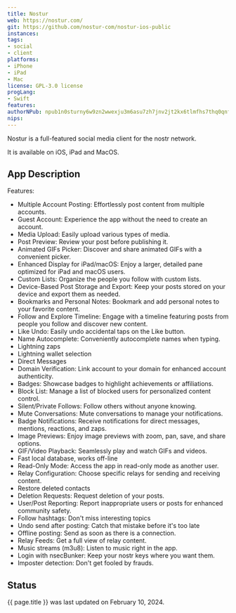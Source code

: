 ```yaml
---
title: Nostur
web: https://nostur.com/
git: https://github.com/nostur-com/nostur-ios-public
instances:
tags:
- social
- client
platforms:
- iPhone
- iPad
- Mac
license: GPL-3.0 license
progLang:
- Swift
features:
authorNPub: npub1n0sturny6w9zn2wwexju3m6asu7zh7jnv2jt2kx6tlmfhs7thq0qnflahe
nips:
---
```


Nostur is a full-featured social media client for the nostr network.

It is available on iOS, iPad and MacOS. 

## App Description 

Features:

* Multiple Account Posting: Effortlessly post content from multiple accounts.
* Guest Account: Experience the app without the need to create an account.
* Media Upload: Easily upload various types of media.
* Post Preview: Review your post before publishing it.
* Animated GIFs Picker: Discover and share animated GIFs with a convenient picker.
* Enhanced Display for iPad/macOS: Enjoy a larger, detailed pane optimized for iPad and macOS users.
* Custom Lists: Organize the people you follow with custom lists.
* Device-Based Post Storage and Export: Keep your posts stored on your device and export them as needed.
* Bookmarks and Personal Notes: Bookmark and add personal notes to your favorite content.
* Follow and Explore Timeline: Engage with a timeline featuring posts from people you follow and discover new content.
* Like Undo: Easily undo accidental taps on the Like button.
* Name Autocomplete: Conveniently autocomplete names when typing.
* Lightning zaps
* Lightning wallet selection
* Direct Messages
* Domain Verification: Link account to your domain for enhanced account authenticity.
* Badges: Showcase badges to highlight achievements or affiliations.
* Block List: Manage a list of blocked users for personalized content control.
* Silent/Private Follows: Follow others without anyone knowing.
* Mute Conversations: Mute conversations to manage your notifications.
* Badge Notifications: Receive notifications for direct messages, mentions, reactions, and zaps.
* Image Previews: Enjoy image previews with zoom, pan, save, and share options.
* GIF/Video Playback: Seamlessly play and watch GIFs and videos.
* Fast local database, works off-line
* Read-Only Mode: Access the app in read-only mode as another user.
* Relay Configuration: Choose specific relays for sending and receiving content.
* Restore deleted contacts
* Deletion Requests: Request deletion of your posts.
* User/Post Reporting: Report inappropriate users or posts for enhanced community safety.
* Follow hashtags: Don't miss interesting topics
* Undo send after posting: Catch that mistake before it's too late
* Offline posting: Send as soon as there is a connection.
* Relay Feeds: Get a full view of relay content.
* Music streams (m3u8): Listen to music right in the app.
* Login with nsecBunker: Keep your nostr keys where you want them.
* Imposter detection: Don't get fooled by frauds.

## Status 

{{ page.title }} was last updated on February 10, 2024.

